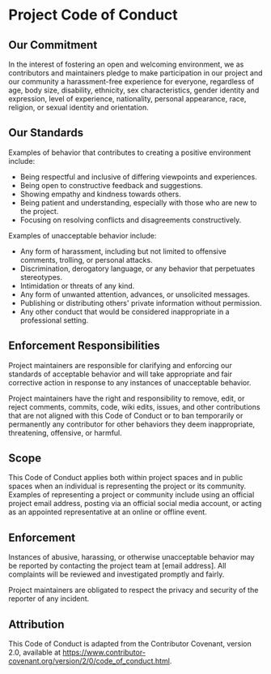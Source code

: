 # Project Code of Conduct

## Our Commitment

In the interest of fostering an open and welcoming environment, we as contributors and maintainers pledge to make participation in our project and our community a harassment-free experience for everyone, regardless of age, body size, disability, ethnicity, sex characteristics, gender identity and expression, level of experience, nationality, personal appearance, race, religion, or sexual identity and orientation.

## Our Standards

Examples of behavior that contributes to creating a positive environment include:

- Being respectful and inclusive of differing viewpoints and experiences.
- Being open to constructive feedback and suggestions.
- Showing empathy and kindness towards others.
- Being patient and understanding, especially with those who are new to the project.
- Focusing on resolving conflicts and disagreements constructively.

Examples of unacceptable behavior include:

- Any form of harassment, including but not limited to offensive comments, trolling, or personal attacks.
- Discrimination, derogatory language, or any behavior that perpetuates stereotypes.
- Intimidation or threats of any kind.
- Any form of unwanted attention, advances, or unsolicited messages.
- Publishing or distributing others' private information without permission.
- Any other conduct that would be considered inappropriate in a professional setting.

## Enforcement Responsibilities

Project maintainers are responsible for clarifying and enforcing our standards of acceptable behavior and will take appropriate and fair corrective action in response to any instances of unacceptable behavior.

Project maintainers have the right and responsibility to remove, edit, or reject comments, commits, code, wiki edits, issues, and other contributions that are not aligned with this Code of Conduct or to ban temporarily or permanently any contributor for other behaviors they deem inappropriate, threatening, offensive, or harmful.

## Scope

This Code of Conduct applies both within project spaces and in public spaces when an individual is representing the project or its community. Examples of representing a project or community include using an official project email address, posting via an official social media account, or acting as an appointed representative at an online or offline event.

## Enforcement

Instances of abusive, harassing, or otherwise unacceptable behavior may be reported by contacting the project team at [email address]. All complaints will be reviewed and investigated promptly and fairly.

Project maintainers are obligated to respect the privacy and security of the reporter of any incident.

## Attribution

This Code of Conduct is adapted from the Contributor Covenant, version 2.0, available at https://www.contributor-covenant.org/version/2/0/code_of_conduct.html.

